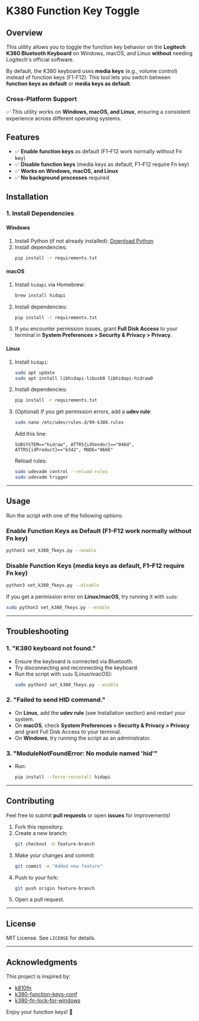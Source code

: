 # K380 Function Key Toggle

## Overview

This utility allows you to toggle the function key behavior on the **Logitech K380 Bluetooth Keyboard** on Windows, macOS, and Linux **without** needing Logitech's official software.

By default, the K380 keyboard uses **media keys** (e.g., volume control) instead of function keys (F1-F12). This tool lets you switch between **function keys as default** or **media keys as default**.

### Cross-Platform Support

✅ This utility works on **Windows, macOS, and Linux**, ensuring a consistent experience across different operating systems.

## Features

- ✅ **Enable function keys** as default (F1–F12 work normally without Fn key)
- ✅ **Disable function keys** (media keys as default, F1–F12 require Fn key)
- ✅ **Works on Windows, macOS, and Linux**
- ✅ **No background processes** required

## Installation

### 1. Install Dependencies

#### Windows

1. Install Python (if not already installed): [Download Python](https://www.python.org/downloads/)
2. Install dependencies:
   ```sh
   pip install -r requirements.txt
   ```

#### macOS

1. Install `hidapi` via Homebrew:
   ```sh
   brew install hidapi
   ```
2. Install dependencies:
   ```sh
   pip install -r requirements.txt
   ```
3. If you encounter permission issues, grant **Full Disk Access** to your terminal in **System Preferences > Security & Privacy > Privacy**.

#### Linux

1. Install `hidapi`:
   ```sh
   sudo apt update
   sudo apt install libhidapi-libusb0 libhidapi-hidraw0
   ```
2. Install dependencies:
   ```sh
   pip install -r requirements.txt
   ```
3. (Optional) If you get permission errors, add a **udev rule**:
   ```sh
   sudo nano /etc/udev/rules.d/99-k380.rules
   ```
   Add this line:
   ```
   SUBSYSTEM=="hidraw", ATTRS{idVendor}=="046d", ATTRS{idProduct}=="b342", MODE="0666"
   ```
   Reload rules:
   ```sh
   sudo udevadm control --reload-rules
   sudo udevadm trigger
   ```

---

## Usage

Run the script with one of the following options:

### Enable Function Keys as Default (F1–F12 work normally without Fn key)

```sh
python3 set_k380_fkeys.py --enable
```

### Disable Function Keys (media keys as default, F1–F12 require Fn key)

```sh
python3 set_k380_fkeys.py --disable
```

If you get a permission error on **Linux/macOS**, try running it with `sudo`:

```sh
sudo python3 set_k380_fkeys.py --enable
```

---

## Troubleshooting

### 1. "K380 keyboard not found."

- Ensure the keyboard is connected via Bluetooth.
- Try disconnecting and reconnecting the keyboard.
- Run the script with `sudo` (Linux/macOS):
  ```sh
  sudo python3 set_k380_fkeys.py --enable
  ```

### 2. "Failed to send HID command."

- On **Linux**, add the **udev rule** (see Installation section) and restart your system.
- On **macOS**, check **System Preferences > Security & Privacy > Privacy** and grant Full Disk Access to your terminal.
- On **Windows**, try running the script as an administrator.

### 3. "ModuleNotFoundError: No module named 'hid'"

- Run:
  ```sh
  pip install --force-reinstall hidapi
  ```

---

## Contributing

Feel free to submit **pull requests** or open **issues** for improvements!

1. Fork this repository.
2. Create a new branch:
   ```sh
   git checkout -b feature-branch
   ```
3. Make your changes and commit:
   ```sh
   git commit -m "Added new feature"
   ```
4. Push to your fork:
   ```sh
   git push origin feature-branch
   ```
5. Open a pull request.

---

## License

MIT License. See `LICENSE` for details.

---

## Acknowledgments

This project is inspired by:

- [k810fn](https://github.com/keighrim/k810fn)
- [k380-function-keys-conf](https://github.com/jergusg/k380-function-keys-conf)
- [k380-fn-lock-for-windows](https://github.com/dheygere/k380-fn-lock-for-windows)

Enjoy your function keys! 🎉

